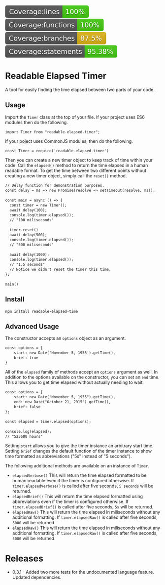 ![](./coverage/badge-lines.svg) ![](./coverage/badge-functions.svg) ![](./coverage/badge-branches.svg) ![](./coverage/badge-statements.svg)

# Readable Elapsed Timer

A tool for easily finding the time elapsed between two parts of your code.

## Usage

Import the `Timer` class at the top of your file. If your project uses ES6 modules then do the following.

```
import Timer from "readable-elapsed-timer";
```

If your poject uses CommonJS modules, then do the following.

```
const Timer = require('readable-elapsed-timer')
```

Then you can create a new timer object to keep track of time within your code. Call the `elapsed()` method to return the time elapsed in a human readable format. To get the time between two different points without creating a new timer object, simply call the `reset()` method.

```
// Delay function for demonstration purposes.
const delay = ms => new Promise(resolve => setTimeout(resolve, ms));

const main = async () => {
  const timer = new Timer();
  await delay(100);
  console.log(timer.elapsed());
  // "100 miliseconds"

  timer.reset()
  await delay(500);
  console.log(timer.elapsed());
  // "500 miliseconds"

  await delay(1000);
  console.log(timer.elapsed());
  // "1.5 seconds"
  // Notice we didn't reset the timer this time.
};

main()
```

## Install

```
npm install readable-elapsed-time
```

## Advanced Usage

The constructor accepts an `options` object as an argument.

```
const options = {
    start: new Date('November 5, 1955').getTime(),
    brief: true
}
```

All of the `elapsed` family of methods accept an `options` argument as well. In addition to the options available on the constructor, you can set an `end` time. This allows you to get time elapsed without actually needing to wait.

```
const options = {
    start: new Date("November 5, 1955").getTime(),
    end: new Date("October 21, 2015").getTime(),
    brief: false
};

const elapsed = timer.elapsed(options);

console.log(elapsed);
// "525600 hours"
```

Setting `start` allows you to give the timer instance an arbitrary start time. Setting `brief` changes the default function of the timer instance to show time formatted as abbreviations ("5s" instead of "5 seconds").

The following additional methods are available on an instance of `Timer`.

- `elapsedVerbose()` This will return the time elapsed formatted to be human readable even if the timer is configured otherwise. If `timer.elapsedVerbose()` is called after five seconds, `5 seconds` will be returned.
- `elapsedBrief()` This will return the time elapsed formatted using abbreviations even if the timer is configured otherwise. If `timer.elapsedBrief()` is called after five seconds, `5s` will be returned.
- `elapsedRaw()` This will return the time elapsed in miliseconds without any additional formatting. If `timer.elapsedRaw()` is called after five seconds, `5000` will be returned.
- `elapsedRaw()` This will return the time elapsed in miliseconds without any additional formatting. If `timer.elapsedRaw()` is called after five seconds, `5000` will be returned.

# Releases

* 0.3.1 - Added two more tests for the undocumented language feature. Updated dependencies.